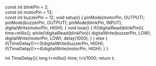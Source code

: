 const int blinkPin = 2;     
const int motorPin =  13;      
const int buzzerPin =  12;
void setup() {
  pinMode(motorPin, OUTPUT);
  pinMode(buzzerPin, OUTPUT);
  pinMode(blinkPin, INPUT);
  digitalWrite(motorPin, HIGH);
}
void loop() {
 if(!digitalRead(blinkPin)){
  time=millis();
   while(!digitalRead(blinkPin)){ 
   digitalWrite(buzzerPin, LOW);
   digitalWrite(motorPin, LOW);
   delay(1000);
   }
}
 else {
  if(TimeDelay()>=3)digitalWrite(buzzerPin, HIGH);
  if(TimeDelay()>=4)digitalWrite(motorPin, HIGH);
 }
}

int TimeDelay(){
 long t=millis()-time;
 t=t/1000;
 return t;
